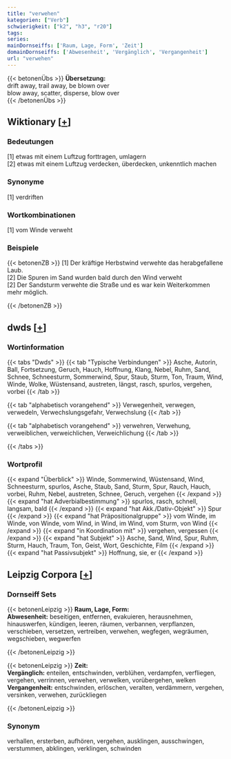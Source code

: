 ```yaml
---
title: "verwehen"
kategorien: ["Verb"]
schwierigkeit: ["k2", "h3", "r20"]
tags:
series:
mainDornseiffs: ['Raum, Lage, Form', 'Zeit']
domainDornseiffs: ['Abwesenheit', 'Vergänglich', 'Vergangenheit']
url: "verwehen"
---
```


{{< betonenÜbs >}}
**Übersetzung:**  
drift away, trail away, be blown over  
blow away, scatter, disperse, blow over  
{{< /betonenÜbs >}}

## Wiktionary [[+](https://de.wiktionary.org/wiki/verwehen)]

### Bedeutungen
[1] etwas mit einem Luftzug forttragen, umlagern  
[2] etwas mit einem Luftzug verdecken, überdecken, unkenntlich machen  

### Synonyme
[1] verdriften  

### Wortkombinationen
[1] vom Winde verweht  

### Beispiele
{{< betonenZB >}}
[1] Der kräftige Herbstwind verwehte das herabgefallene Laub.  
[2] Die Spuren im Sand wurden bald durch den Wind verweht  
[2] Der Sandsturm verwehte die Straße und es war kein Weiterkommen mehr möglich.  

{{< /betonenZB >}}


## dwds [[+](https://www.dwds.de/wb/verwehen)]

### Wortinformation
{{< tabs "Dwds" >}}
{{< tab "Typische Verbindungen" >}}
Asche, Autorin, Ball, Fortsetzung, Geruch, Hauch, Hoffnung, Klang, Nebel, Ruhm, Sand, Schnee, Schneesturm, Sommerwind, Spur, Staub, Sturm, Ton, Traum, Wind, Winde, Wolke, Wüstensand, austreten, längst, rasch, spurlos, vergehen, vorbei
{{< /tab >}}

{{< tab "alphabetisch vorangehend" >}}
Verwegenheit, verwegen, verwedeln, Verwechslungsgefahr, Verwechslung
{{< /tab >}}

{{< tab "alphabetisch vorangehend" >}}
verwehren, Verwehung, verweiblichen, verweichlichen, Verweichlichung
{{< /tab >}}

{{< /tabs >}}

### Wortprofil
{{< expand "Überblick" >}} Winde, Sommerwind, Wüstensand, Wind, Schneesturm, spurlos, Asche, Staub, Sand, Sturm, Spur, Rauch, Hauch, vorbei, Ruhm, Nebel, austreten, Schnee, Geruch, vergehen {{< /expand >}}
{{< expand "hat Adverbialbestimmung" >}} spurlos, rasch, schnell, langsam, bald {{< /expand >}}
{{< expand "hat Akk./Dativ-Objekt" >}} Spur {{< /expand >}}
{{< expand "hat Präpositionalgruppe" >}} vom Winde, im Winde, von Winde, vom Wind, in Wind, im Wind, vom Sturm, von Wind {{< /expand >}}
{{< expand "in Koordination mit" >}} vergehen, vergessen {{< /expand >}}
{{< expand "hat Subjekt" >}} Asche, Sand, Wind, Spur, Ruhm, Sturm, Hauch, Traum, Ton, Geist, Wort, Geschichte, Film {{< /expand >}}
{{< expand "hat Passivsubjekt" >}} Hoffnung, sie, er {{< /expand >}}

## Leipzig Corpora [[+](https://corpora.uni-leipzig.de/en/res?word=verwehen&corpusId=deu_newscrawl-public_2018)]

### Dornseiff Sets
{{< betonenLeipzig >}}
**Raum, Lage, Form:**  
**Abwesenheit:** beseitigen, entfernen, evakuieren, herausnehmen, hinauswerfen, kündigen, leeren, räumen, verbannen, verpflanzen, verschieben, versetzen, vertreiben, verwehen, wegfegen, wegräumen, wegschieben, wegwerfen  

{{< /betonenLeipzig >}}


{{< betonenLeipzig >}}
**Zeit:**  
**Vergänglich:** enteilen, entschwinden, verblühen, verdampfen, verfliegen, vergehen, verrinnen, verwehen, verwelken, vorübergehen, welken  
**Vergangenheit:** entschwinden, erlöschen, veralten, verdämmern, vergehen, versinken, verwehen, zurückliegen  

{{< /betonenLeipzig >}}

### Synonym
verhallen, ersterben, aufhören, vergehen, ausklingen, ausschwingen, verstummen, abklingen, verklingen, schwinden

